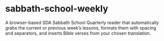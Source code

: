 # sabbath-school-weekly
A browser-based SDA Sabbath School Quarterly reader that automatically grabs the current or previous week’s lessons, formats them with spacing and separators, and inserts Bible verses from your chosen translation.
